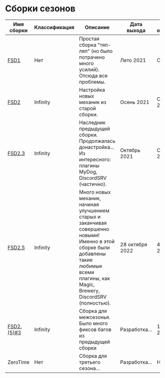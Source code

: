 # Сборки сезонов

| Имя сборки                 | Классификация | Описание                                                                                                                                                                                    | Дата выхода     | Дата обновления | Версия игры      | Ядро            | Авторы (MC nickname)                              |
| -------------------------- | ------------- | ------------------------------------------------------------------------------------------------------------------------------------------------------------------------------------------- | --------------- | --------------- | ---------------- | --------------- | ------------------------------------------------- |
| [FSD1](./one.md)           | Нет           | Простая сборка "тяп-ляп" (но было потрачено много усилий). Отсюда все проблемы.                                                                                                             | Лето 2021       | Осень 2021      | 1.16.5           | Spigot          | acula_1                                           |
| [FSD2](./two.md#2)         | Infinity      | Настройка новых механик из старой сборки.                                                                                                                                                   | Осень 2021      | Октябрь 2021    | 1.16.5           | Spigot => Paper | acula_1                                           |
| [FSD2.3](./two.md#23)      | Infinity      | Наследник предыдущей сборки. Продолжалась донастройка... Из интересного: плагины MyDog, DiscordSRV (частично).                                                                              | Октябрь 2021    | Октябрь 2022    | 1.16.5 => 1.18.2 | Paper => Spigot | acula_1, dil276                                   |
| [FSD2.5](./two.md#25)      | Infinity      | Много новых механик, начиная улучшением старых и заканчивая совершенно новыми! Именно в этой сборке были добавлены такие любимые всеми плагины, как Magic, Brewery, DiscordSRV (полностью). | 28 октября 2022 | 4 августа 2023  | 1.18.2 => 1.19.4 | Spigot          | acula_1, dil276, null_098 (dark_warden), lovienxi |
| [FSD2.(5)#3](./two.md#253) | Infinity      | Сборка для межсезонья. Было много фиксов багов из предыдущей сборки                                                                                                                         | Разработка...   | 18 января 2024  | 1.19.4           | Spigot          | acula_1, lovienxi                                 |
| ZeroTime                   | Нет           | Сборка для третьего сезона...                                                                                                                                                               | Разработка...   | Нет             | 1.19.4           | Paper           | acula_1                                           |
